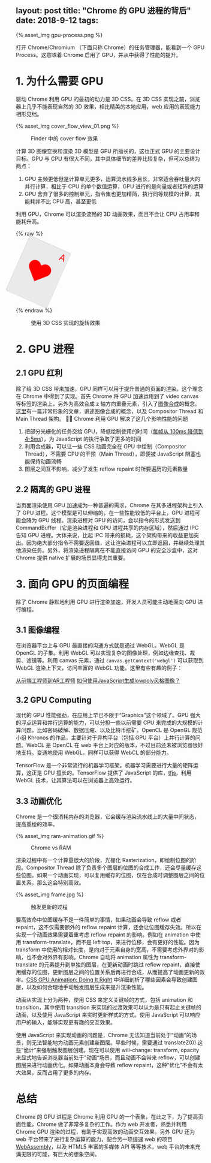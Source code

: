 layout: post
title: "Chrome 的 GPU 进程的背后"
date: 2018-9-12
tags:
---

{% asset_img gpu-process.png %}

打开 Chrome/Chromium （下面只称 Chrome）的任务管理器，能看到一个 GPU Process。这意味着 Chrome 启用了 GPU，并从中获得了性能的提升。

<!--more-->

# 1. 为什么需要 GPU

驱动 Chrome 利用 GPU 的最初的动力是 3D CSS。在 3D CSS 实现之前，浏览器上几乎不能表现自然的 3D 效果，相比精美的本地应用，web 应用的表现能力相形见绌。

{% asset_img cover_flow_view_01.png %}
<figure>Finder 中的 cover flow 效果</figure>

计算 3D 图像变换和渲染 3D 模型是 GPU 所擅长的，这也正式 GPU 的主要设计目标。GPU 与 CPU 有很大不同，其中具体细节的差异比较复杂，但可以总结为两点：

  1. GPU 主频更低但是计算单元更多，运算流水线多且长，非常适合吞吐量大的并行计算，相比于 CPU 的单个数值运算，GPU 进行的是向量或者矩阵的运算
  2. GPU 舍弃了很多的控制单元，指令集也更加精简，执行同等规模的计算，其能耗并不比 CPU 高，甚至更低

利用 GPU，Chrome 可以渲染流畅的 3D 动画效果，而且不会让 CPU 占用率和能耗升高。

{% raw %}
  <div class="card">
    <div class="face">❤️</div>
    <div class="back"></div>
    <style>
      @keyframes rotate {
        0% { transform: rotateY(0) rotate(24deg)}
        100% { transform: rotateY(360deg) rotate(24deg) }
      }
      .card {
        position: relative;
        perspective: 500px;
        transform-style: preserve-3d;
        animation: rotate 4000ms linear infinite;
        width: 120px;
        height: 160px;
        text-align: center;
        line-height: 160px;
        font-size: 72px;
        color: red;
      }
      .card-surface {
        transform-style: preserve-3d;
        position: absolute;
        top: 0;
        left: 0;
        right: 0;
        bottom: 0;
        transform: rotate(0.635);
      }
      .face {
        background-color: #eaeaea;
        position: absolute;
        top: 0;
        left: 0;
        right: 0;
        bottom: 0;
        transform: translateZ(0.1px);
        border-radius: 6px;
      }
      .face::before {
        content: 'A';
        display: 'block';
        position: absolute;
        font-size: 24px;
        top: 8px;
        right: 8px;
        line-height: 1;
      }
      .back {
        background: radial-gradient(#612828, #353535);
        position: absolute;
        top: 0;
        left: 0;
        right: 0;
        bottom: 0;
        transform: translateZ(0);
        border-radius: 6px;
      }
    </style>
  </div>

{% endraw %}
<figure>使用 3D CSS 实现的旋转效果</figure>

# 2. GPU 进程

## 2.1 GPU 红利

除了给 3D CSS 带来加速，GPU 同样可以用于提升普通的页面的渲染。这个理念在 Chrome 中得到了实现。首先 Chrome 将 GPU 加速运用到了 video canvas 等标签的渲染上，另外为高效合成 z 轴方向重叠元素，引入了[图像合成](https://dev.chromium.org/developers/design-documents/gpu-accelerated-compositing-in-chrome)的概念。[这里](https://hacks.mozilla.org/2017/10/the-whole-web-at-maximum-fps-how-webrender-gets-rid-of-jank/)有一篇非常形象的文章，讲述图像合成的概念，以及 Compositor Thread 和 Main Thread 架构。

Chrome 利用 GPU 解决了这几个影响性能的问题

  1. 把部分光栅化的任务交给 GPU，降低绘制使用的时间（[每帧从 100ms 降低到 4-5ms](https://www.chromium.org/developers/design-documents/chromium-graphics/how-to-get-gpu-rasterization)），为 JavaScript 的执行争取了更多的时间
  2. 利用合成器，可以让一些 CSS 动画完全在 GPU 中绘制（Compositor Thread），不需要 CPU 的干预（Main Thread），即便被 JavaScript 阻塞也能保持动画流畅
  3. 图层之间互不影响，减少了发生 reflow repaint 时所要遍历的元素数量

## 2.2 隔离的 GPU 进程

当页面渲染使用 GPU 加速成为一种普遍的需求，Chrome 在其多进程架构上引入了 GPU 进程。这个模型是可以伸缩的，在一些性能较低的平台上，GPU 进程可能会降为 GPU 线程。渲染进程对 GPU 的访问，会以指令的形式发送到 CommandBuffer（它是渲染进程和 GPU 进程共享的内存区域），然后通过 IPC 告知 GPU 进程。大体来说，比起 IPC 带来的损耗，这个架构带来的收益更加突出。因为绝大部分指令不需要返回值，这让渲染进程可以立即返回，并继续处理其他渲染任务。另外，将渲染进程隔离在不能直接访问 GPU 的安全沙盒中，这对 Chrome 提供 native 扩展的场景显得尤其重要。

# 3. 面向 GPU 的页面编程

除了 Chrome 静默地利用 GPU 进行渲染加速，开发人员可能主动地面向 GPU 进行编程。

## 3.1 图像编程

在浏览器平台上与 GPU 最直接的沟通方式就是通过 WebGL。WebGL 是 OpenGL 的子集。利用 WebGL 可以实现复杂的图像处理，例如边缘查找、裁剪、滤镜等。利用 canvas 元素，通过 `canvas.getContext('webgl')` 可以获取到 WebGL 渲染上下文，访问丰富的 WebGL 功能。这里有些有趣的例子：

  [从前端工程师到AR工程师](https://zhuanlan.zhihu.com/p/26563316)
  [如何使用JavaScript生成lowpoly风格图像？](https://www.zhihu.com/question/29856775)

## 3.2 GPU Computing

现代的 GPU 性能强劲，在应用上早已不限于“Graphics”这个领域了。GPU 强大的浮点运算和并行运算的能力，可以分担一些以前需要 CPU 来完成的大规模的计算问题，比如密码破解、数据压缩、以及比特币挖矿。OpenCL 是 OpenGL 规范小组 Khronos 的作品，主要针对于异构平台（包括 GPU 平台）上并行计算的问题。WebCL 是 OpenCL 在 web 平台上对应的版本，不过目前还未被浏览器很好地支持。变通地使用 WebGL，同样可以获得 WebCL 的部分能力。

TensorFlow 是一个非常流行的机器学习框架。机器学习需要进行大量的矩阵运算，这正是 GPU 擅长的。TensorFlow 提供了 JavaScript 的库，[tfjs](https://github.com/tensorflow/tfjs)，利用 WebGL 技术，让其算法可以在浏览器上高效运行。

## 3.3 动画优化

Chrome 是一个很消耗内存的浏览器，它会缓存渲染流水线上的大量中间状态，提高重绘的效率。

{% asset_img ram-animation.gif %}
<figure>Chrome vs RAM</figure>

渲染过程中有一个计算量很大的阶段，光栅化 Rasterization，即绘制位图的阶段。Compositor Thread 除了负责多个图层的位图的合成工作，还会尽量缓存这些位图。如果一个动画实现，可以复用缓存的位图，仅在合成时调整图层之间的位置关系，那么这会特别高效。

{% asset_img frame.jpg %}
<figure>触发更新的过程</figure>

要高效命中位图缓存不是一件简单的事情，如果动画会导致 reflow 或者 repaint，这不仅需要额外的 reflow repaint 计算，还会让位图缓存失效。所以在实现一个动画效果需要着重考虑 reflow repaint 的影响。例如在 animation 中使用 transform-translate，而不是 left top，来进行位移，会有更好的性能。因为 transform 中使用的相对长度，是向对于元素自身的宽高，不需要考虑外界对的影响，也不会对外界有影响。Chrome 自动将 animation 属性为 transform-translate 的元素提升到单独的图层，在更新动画时跳过 reflow repaint，直接使用缓存的位图，更新图层之间的位置关系后再进行合成，从而提高了动画更新的效率。[CSS GPU Animation: Doing It Right](https://www.smashingmagazine.com/2016/12/gpu-animation-doing-it-right/) 中详细剖析了哪些因素会导致创建图层，以及如何合理地手动触发图层生成来提升渲染性能。

动画从实现上分为两种，使用 CSS 来定义关键帧的方式，包括 animation 和 transition，其中使用 transition 来实现的过渡效果可以认为是只有起止关键帧的动画，以及使用 JavaScript 来实时更新样式的方式。使用 JavaScript 可以响应用户的输入，能够实现更有趣的交互效果。

使用 JavaScript 来实现动画的问题是，Chrome 无法知道当前处于“动画”的场景，则无法智能地为动画元素创建新图层。早些时候，需要通过 translateZ(0) 这些“诡计”来强制触发图层创建。现在可以使用 will-change: transform, opacity 来显式地告诉浏览器当前处于”动画“场景，而且动画不会带来 reflow，可以创建图层来进行动画优化。如果动画本身会导致 reflow repaint，这种“优化”不会有太大效果，反而占用了更多的内存。

# 总结

Chrome 的 GPU 进程是 Chrome 利用 GPU 的一个表象，在此之下，为了提高页面性能，Chrome 做了非常多复杂的工作。作为 web 开发者，熟悉并利用 Chrome GPU 渲染的过程，有助于实现高效的动画交互效果。另外 GPU 还为 web 平台带来了进行复杂运算的能力，配合另一项提速 web 的项目 [WebAssembly](https://webassembly.org/)，以及 HTML5 丰富的多媒体 API 等等技术，web 平台的未来充满无限的可能，有巨大的想象空间。
